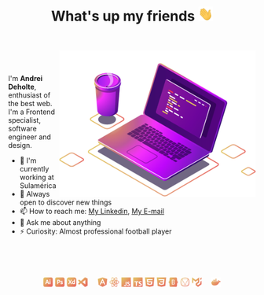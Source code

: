 <h1 align="center">What's up my friends <img src="images/hi.gif" width="30px"></h1>

<br />
<br />

<img src="images/computer-illustration.png" min-width="400px" max-width="400px" width="400px" align="right" alt="Representação de um café e um notebook com um editor de texto aberto">

<br />
<br />


<p align="left">
  I'm <strong>Andrei Deholte</strong>, enthusiast of the best web. I'm a Frontend specialist, software engineer and design.

<br />

- 🚀 I'm currently working at Sulamérica
- 🔭 Always open to discover new things
- 📫 How to reach me: [My Linkedin](https://www.linkedin.com/in/andreideholte), [My E-mail](andreideholte@gmail.com)
- 💬 Ask me about anything
- ⚡ Curiosity: Almost professional football player
</p>

<br />
<br />
<br />

<p align="center">
  
  
  <img height="20" width="20" src="images/adobeillustrator.png" alt="Adobe Illustrator"/>
  <img height="20" width="20" src="images/adobephotoshop.png" alt="Adobe Photoshop"/>
  <img height="20" width="20" src="images/adobexd.png" alt="Adobe XD"/>
  <img height="20" width="20" src="images/visualstudiocode.png" alt="Visual Studio Code"/>
  &nbsp;&nbsp;&nbsp;
  <img height="20" width="20" src="images/angular.png" alt="Angular"/>
  <img height="20" width="20" src="images/react.png" alt="ReacJS"/>
  <img height="20" width="20" src="images/javascript.png" alt="ES6"/>
  <img height="20" width="20" src="images/typescript.png" alt="Typescript"/>
  <img height="20" width="20" src="images/html5.png" alt="HTML5"/>
  <img height="20" width="20" src="images/css3.png" alt="CSS3"/>
  <img height="20" width="20" src="images/bootstrap.png"alt="Bootstrap" />
  <img height="20" width="20" src="images/materialdesign.png" alt="Material Design"/>
  <img height="20" width="20" src="images/materialui.png" alt="MaterialUI"/>
  &nbsp;&nbsp;&nbsp;
  <img height="20" width="20" src="images/docker.png" alt="Docker"/>
</p>
